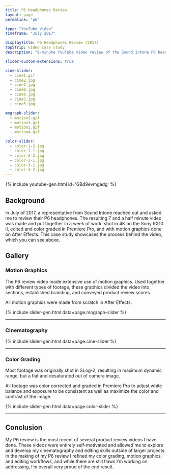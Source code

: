 ```yaml
---
title: P6 Headphones Review
layout: page
permalink: "p6"

type: "YouTube Video"
timeframe: "July 2017"

displayTitle: P6 Headphones Review (2017)
topStrip: video case study
description: "8-minute YouTube video review of the Sound Intone P6 headphones."

slider-custom-extensions: true

cine-slider:
  - cine1.gif
  - cine2.jpg
  - cine7.jpg
  - cine8.jpg
  - cine6.jpg
  - cine3.jpg
  - cine5.jpg

mograph-slider:
  - motion2.gif
  - motion3.gif
  - motion1.gif
  - motion4.gif

color-slider:
  - color-1-2.jpg
  - color-1-1.jpg
  - color-2-2.jpg
  - color-2-1.jpg
  - color-3-1.jpg
  - color-3-2.jpg
---
```


{% include youtube-gen.html id='GBd9evmgadg' %}

## Background

In July of 2017, a representative from Sound Intone reached out and asked me to
review their P6 headphones. The resulting 7 and a half minute video was made and
put together in a week of work: shot in 4K on the Sony RX10 II, edited and color
graded in Premiere Pro, and with motion graphics done on After Effects. This
case study showcases the process behind the video, which you can see above.

## Gallery

### Motion Graphics

The P6 review video made extensive use of motion graphics. Used together with
different types of footage, these graphics divided the video into sections,
established branding, and conveyed product review scores.

All motion graphics were made from scratch in After Effects.

{% include slider-gen.html data=page.mograph-slider %}

*****

### Cinematography

{% include slider-gen.html data=page.cine-slider %}

*****

### Color Grading

Most footage was originally shot in SLog-2, resulting in maximum dynamic range,
but a flat and desaturated out of camera image.

All footage was color corrected and graded in Premiere Pro to adjust white
balance and exposure to be consistent as well as maximize the color and contrast
of the image.

{% include slider-gen.html data=page.color-slider %}

*****

## Conclusion

My P6 review is the most recent of several product review videos I have done.
These videos were entirely self-motivated and allowed me to explore and develop
my cinematography and editing skills outside of larger projects. In the making
of my P6 review I refined my color grading, motion graphics, and editing
workflows, and while there are still flaws I’m working on addressing, I’m
overall very proud of the end result.
